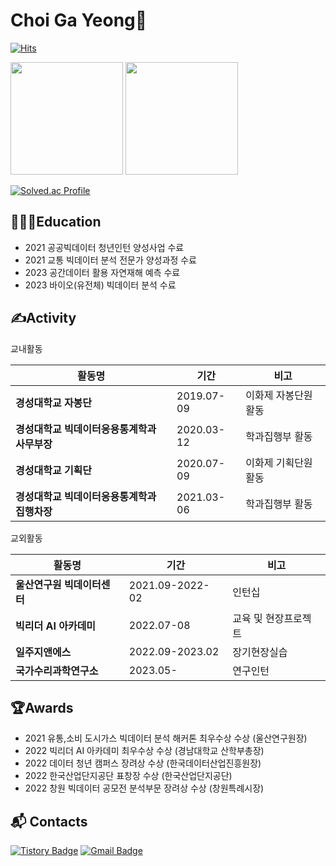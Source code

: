 # Choi Ga Yeong🐰

[![Hits](https://hits.seeyoufarm.com/api/count/incr/badge.svg?url=https%3A%2F%2Fgithub.com%2Fgayomiiiii&count_bg=%23FEFFC3&title_bg=%23FFC6C6&icon=&icon_color=%23F0F0F0&title=hits&edge_flat=false)](https://hits.seeyoufarm.com)

<p>
  <img height="180em" src="https://github-readme-stats.vercel.app/api?username=gayomiiiii&show_icons=true&theme=gruvbox">
  <img height="180em" src="http://mazassumnida.wtf/api/v2/generate_badge?boj=yh460700)](https://solved.ac/yh460700/">
</p>

[![Solved.ac Profile](http://mazassumnida.wtf/api/v2/generate_badge?boj=yh460700)](https://solved.ac/yh460700)

## 👩🏻‍💻Education
- 2021 공공빅데이터 청년인턴 양성사업 수료
- 2021 교통 빅데이터 분석 전문가 양성과정 수료
- 2023 공간데이터 활용 자연재해 예측 수료
- 2023 바이오(유전체) 빅데이터 분석 수료


## ✍️Activity

교내활동

| 활동명                               | 기간       | 비고               |
|--------------------------------------|------------|--------------------|
| **경성대학교 자봉단**                      | 2019.07-09 | 이화제 자봉단원 활동 |
| **경성대학교 빅데이터응용통계학과 사무부장** | 2020.03-12 | 학과집행부 활동     |
| **경성대학교 기획단**                      | 2020.07-09 | 이화제 기획단원 활동 |
| **경성대학교 빅데이터응용통계학과 집행차장** | 2021.03-06 | 학과집행부 활동     |


교외활동

| 활동명                  | 기간            | 비고                    |
|-------------------------|-----------------|-------------------------|
| **울산연구원 빅데이터센터**   | 2021.09-2022-02 | 인턴십                  |
| **빅리더 AI 아카데미**       | 2022.07-08      | 교육 및 현장프로젝트     |
| **일주지앤에스**             | 2022.09-2023.02 | 장기현장실습             |
| **국가수리과학연구소**        | 2023.05-        | 연구인턴                |


## 🏆Awards
- 2021 유통,소비 도시가스 빅데이터 분석 해커톤 최우수상 수상 (울산연구원장)
- 2022 빅리더 AI 아카데미 최우수상 수상 (경남대학교 산학부총장)
- 2022 데이터 청년 캠퍼스 장려상 수상 (한국데이터산업진흥원장)
- 2022 한국산업단지공단 표창장 수상 (한국산업단지공단)
- 2022 창원 빅데이터 공모전 분석부문 장려상 수상 (창원특례시장)


## :mailbox_with_mail: Contacts
[![Tistory Badge](http://img.shields.io/badge/Tistory-000000.svg?&style=flat-square&logo=Tistory&link=https://gayomii.tistory.com/)](https://gayomii.tistory.com/)
[![Gmail Badge](https://img.shields.io/badge/Gmail-d14836?style=flat-square&logo=Gmail&logoColor=white&link=mailto:yh460700@gmail.com)](yh460700@gmail.com)
